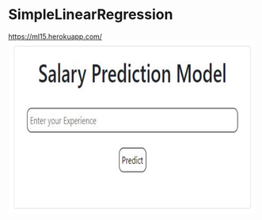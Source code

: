 # SimpleLinearRegression
https://ml15.herokuapp.com/
<br>
<img src="1.JPG" alt="Logo" width="500" height="350">
